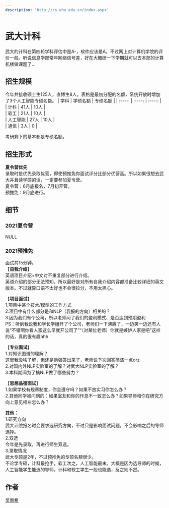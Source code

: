 ```yaml
---
description: 'http://cs.whu.edu.cn/index.aspx'
---
```


# 武大计科

武大的计科在第四轮学科评估中是A-，软件应该是A。不过网上对计算机学院的评价一般。听说信息学部常年网络信号差，好在大概研一下学期就可以去本部的计算机楼做课题了...



## 招生规模
今年共接收硕士生125人，直博生8人。表格是最初分配的名额，系统开放时增加了3个人工智能专硕名额。
| 学科 | 学硕名额 | 专硕名额 |
| :----: | :----: | :----: |
| 计科 | 41人 | 10人 |  
| 软工 | 21人 | 10人 |  
| 人工智能 | 27人 | 10人 |  
| 通信 | 3人 | 0 |

考研剩下的基本都是专硕名额。

## 招生形式

**夏令营优先**  
录取时是优先录取优营，即使预推免你面试评分比部分优营高。所以如果很想去武大并且读学硕的话，一定要参加夏令营。  
夏令营：6月底报名，7月初开营。  
预推免：9月底进行。

## 细节

### 2021夏令营

NULL

### 2021预推免
面试共15分钟。  
【**自我介绍**】  
英语项目介绍+中文对不重复部分进行介绍。  
英语介绍的部分无法预知，所以最好是对所有自我介绍内容都准备比较详细的英文版本。不过就算口语不太好也不会很拉分，不用太担心。

【**项目面试**】  
1.项目中某个技术/模型的工作方式  
2.项目中有什么部分是和NLP（我报的方向）相关的？  
3.因为我们有个公司，所以老师问了我们的盈利模式、是否达到预期盈利  
PS：听到我说我和学长学姐开了个公司，老师们一下沸腾了，一边笑一边还有人说“不错啊你看人家这么早就开公司了”“（对某位老师）你就是嫉妒人家是吧”这样的话，真的很有趣hhh

【**专业面试**】  
1.对知识图谱的理解？  
这里我没啥了解，但还是勉强答出来了，老师说下次回答简洁一点orz  
2.对国内外NLP实验室的了解？对武大NLP实验室的了解？  
3.本科期间为了搞NLP做了哪些努力？

【**思想品德面试**】  
1.如果学校有规章制度，你会遵守吗？如果不放实习你怎么办？  
2.其他同学被问到的：如果室友和你的作息不一致怎么办？如果导师和你在研究方向上意见相左怎么办？

**其他：**  
1.研究方向  
武大计院报名时会要求选研究方向，不过只是影响面试问题，不会影响之后的导师选择。  
2.双选  
今年是先录取，再进行师生双选。  
3.录取情况  
武大专硕是2年，不过预推免的专硕名额很少。  
不论学专硕，计科最抢手，软工次之，人工智能最末。大概是因为选导师的时候，人工智能学生能选的导师，计科和软工学生一般也能选，反之则不然。

## 作者
[吴南希](../zuo-zhe-lian-xi-fang-shi.md#吴南希)